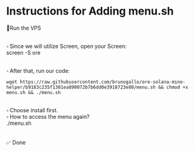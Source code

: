 # Instructions for Adding menu.sh

📌Run the VPS<br><br>

▫️ Since we will utilize Screen, open your Screen:<br>
screen -S ore<br><br>

▫️ After that, run our code:<br>
```
wget https://raw.githubusercontent.com/brunogallo/ore-solana-mine-helper/b9183c235f1301ea890072b7b6dd0e3918723e80/menu.sh && chmod +x menu.sh && ./menu.sh
```
<br>
▫️ Choose install first.<br>
▫️ How to access the menu again?<br>
./menu.sh<br>
<br><br>
✅ Done
   
